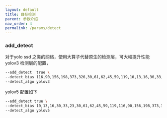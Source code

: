 ```yaml
---
layout: default
title: 目标检测
parent: 参数介绍
nav_order: 4
permalink: /params/detect
---
```


### add_detect
对于yolo ssd 之类的网络，使用大算子代替原生的检测层，可大幅提升性能    
yolov3 检测层的配置，
```bash
--add_detect  true \
--detect_bias 116,90,156,198,373,326,30,61,62,45,59,119,10,13,16,30,33,23 \
--detect_algo yolov3 
```

yolov5 配置如下
```bash
--add_detect true \
--detect_bias 10,13,16,30,33,23,30,61,62,45,59,119,116,90,156,198,373,326 \
--detect_algo yolov5
```

